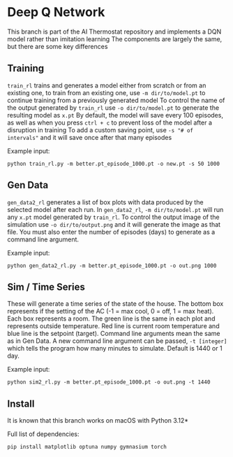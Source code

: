 # Deep Q Network

This branch is part of the AI Thermostat repository and implements a DQN model rather than imitation learning
The components are largely the same, but there are some key differences

## Training

`train_rl` trains and generates a model either from scratch or from an existing one, to train from an existing one,
use `-m dir/to/model.pt` to continue training from a previously generated model
To control the name of the output generated by `train_rl` use `-o dir/to/model.pt` to generate the resulting model as `x.pt`
By default, the model will save every 100 episodes, as well as when you press `ctrl + c` to prevent loss of the model after a disruption in training
To add a custom saving point, use `-s "# of intervals"` and it will save once after that many episodes

Example input: 

``` 
python train_rl.py -m better.pt_episode_1000.pt -o new.pt -s 50 1000
```

## Gen Data

`gen_data2_rl` generates a list of box plots with data produced by the selected model after each run.
In `gen_data2_rl`, `-m dir/to/model.pt` will run any `x.pt` model generated by `train_rl`.
To control the output image of the simulation use `-o dir/to/output.png` and it will generate the image as that file. 
You must also enter the number of episodes (days) to generate as a command line argument.

Example input:

``` 
python gen_data2_rl.py -m better.pt_episode_1000.pt -o out.png 1000
```

## Sim / Time Series

These will generate a time series of the state of the house. 
The bottom box represents if the setting of the AC (-1 = max cool, 0 = off, 1 = max heat). 
Each box represents a room. The green line is the same in each plot and represents outside temperature. 
Red line is current room temperature and blue line is the setpoint (target). 
Command line arguments mean the same as in Gen Data. 
A new command line argument can be passed, `-t [integer]` which tells the program how many minutes to simulate. 
Default is 1440 or 1 day.

Example input:

``` 
python sim2_rl.py -m better.pt_episode_1000.pt -o out.png -t 1440
```

## Install
It is known that this branch works on macOS with Python 3.12* 

Full list of dependencies:

```
pip install matplotlib optuna numpy gymnasium torch
```
